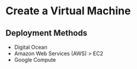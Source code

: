 # Create a Virtual Machine 

## Deployment Methods

* Digital Ocean 
* Amazon Web Services (AWS) > EC2
* Google Compute 

